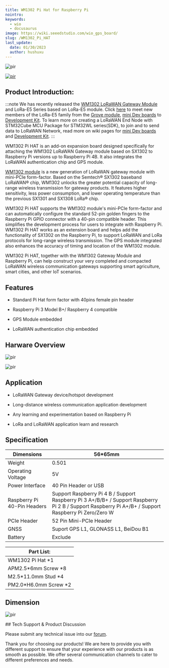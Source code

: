 ```yaml
---
title: WM1302 Pi Hat for Raspberry Pi
nointro:
keywords:
  - wio 
  - docusaurus
image: https://wiki.seeedstudio.com/wio_gps_board/
slug: /WM1302_Pi_HAT
last_update:
  date: 01/30/2023
  author: hushuxu
---
```


<!-- ![](https://media-cdn.seeedstudio.com/media/catalog/product/cache/9d0ce51a71ce6a79dfa2a98d65a0f0bd/w/m/wm1302_pihat_preview-16_1.png) -->
<p style={{textAlign: 'center'}}><img src="https://media-cdn.seeedstudio.com/media/catalog/product/cache/9d0ce51a71ce6a79dfa2a98d65a0f0bd/w/m/wm1302_pihat_preview-16_1.png" alt="pir" width={600} height="auto" /></p>

<!-- <p style="text-align:center"><a href="https://www.seeedstudio.com/WM1302-Pi-Hat-p-4897.html" target="_blank"><img src="https://files.seeedstudio.com/wiki/Seeed-WiKi/docs/images/get_one_now.png" border=0 /></a></p>  -->
[<p><img src="https://files.seeedstudio.com/wiki/common/Get_One_Now_Banner.png" alt="pir" width={600} height="auto" /></p>](https://www.seeedstudio.com/WM1302-Pi-Hat-p-4897.html) 
## Product Introduction:


:::note
        We has recently released the [WM1302 LoRaWAN Gateway Module](https://wiki.seeedstudio.com/WM1302_module/) and LoRa-E5 Series based on LoRa-E5 module. Click [here](https://www.seeedstudio.com/lora-c-755.html?product_list_stock=3) to meet new members of the LoRa-E5 family from the [Grove module](https://wiki.seeedstudio.com/Grove_LoRa_E5_New_Version/), [mini Dev boards](https://wiki.seeedstudio.com/LoRa_E5_mini/) to [Development Kit](https://wiki.seeedstudio.com/LoRa_E5_Dev_Board/). To learn more on creating a LoRaWAN End Node with STM32Cube MCU Package for STM32WL series(SDK), to join and to send data to LoRaWAN Network, read more on wiki pages for [mini Dev boards](https://wiki.seeedstudio.com/LoRa_E5_mini/) and [Development Kit](https://wiki.seeedstudio.com/LoRa_E5_Dev_Board/).
:::

WM1302 Pi HAT is an add-on expansion board designed specifically for attaching the WM1302 LoRaWAN Gateway module based on SX1302 to Raspberry Pi versions up to Raspberry Pi 4B. It also integrates the LoRaWAN authentication chip and GPS module.


[WM1302 module](https://www.seeedstudio.com/WM1302-LoRaWAN-Gateway-Module-SPI-EU868-p-4889.html) is a new generation of LoRaWAN gateway module with mini-PCIe form-factor. Based on the Semtech® SX1302 baseband LoRaWAN® chip, WM1302 unlocks the greater potential capacity of long-range wireless transmission for gateway products. It features higher sensitivity, less power consumption, and lower operating temperature than the previous SX1301 and SX1308 LoRa® chip.

 

WM1302 Pi HAT supports the WM1302 module's mini-PCIe form-factor and can automatically configure the standard 52-pin golden fingers to the Raspberry Pi GPIO connector with a 40-pin compatible header. This simplifies the development process for users to integrate with Raspberry Pi. WM1302 Pi HAT works as an extension board and helps add the functionality of SX1302 on the Raspberry Pi, to support LoRaWAN and LoRa protocols for long-range wireless transmission. The GPS module integrated also enhances the accuracy of timing and location of the WM1302 module.
 

WM1302 Pi HAT, together with the WM1302 Gateway Module and Raspberry Pi, can help construct your very completed and compacted LoRaWAN wireless communication gateways supporting smart agriculture, smart cities, and other IoT scenarios.


## Features

- Standard Pi Hat form factor with 40pins female pin header

- Raspberry Pi 3 Model B+/ Raspberry 4 compatible

- GPS Module embedded

- LoRaWAN authentication chip embedded

## Harware Overview 

<!-- ![](https://files.seeedstudio.com/products/113100022/5371617183671_.pic_hd.jpg) -->
<p style={{textAlign: 'center'}}><img src="https://files.seeedstudio.com/products/113100022/5371617183671_.pic_hd.jpg" alt="pir" width={600} height="auto" /></p>

<p style={{textAlign: 'center'}}><img src="https://files.seeedstudio.com/products/113100022/pi%20hat.png" alt="pir" width={600} height="auto" /></p>


## Application

- LoRaWAN Gateway device/hotspot development

- Long-distance wireless communication application development

- Any learning and experimentation based on Raspberry Pi

- LoRa and LoRaWAN application learn and research

## Specification

<table class="tg">
<thead>
  <tr>
    <th >Dimensions</th>
    <th >56*65mm</th>
  </tr>
</thead>
<tbody>
  <tr>
    <td >Weight</td>
    <td >0.501</td>
  </tr>
  <tr>
    <td>Operating Voltage</td>
    <td >5V</td>
  </tr>
  <tr>
    <td >Power Interface</td>
    <td >40 Pin Header or USB</td>
  </tr>
  <tr>
    <td >Raspberry Pi 40-Pin Headers</td>
    <td >Support Raspberry Pi 4 B / Support Raspberry Pi 3 A+/B/B+ / Support Raspberry Pi 2 B / Support Raspberry Pi A+/B+ /   Support Raspberry Pi Zero/Zero W</td>
  </tr>
  <tr>
    <td >PCIe Header</td>
    <td >52 Pin Mini-PCIe Header</td>
  </tr>
  <tr>
    <td >GNSS</td>
    <td >Suport GPS L1, GLONASS L1, BeiDou B1</td>
  </tr>
  <tr>
    <td >Battery</td>
    <td >Exclude</td>
  </tr>
</tbody>
</table>



<table class="tg">
<thead>
  <tr><th class="tg-f2tp" colspan="2">Part List:</th></tr>
</thead>
<tbody>
  <tr>
    <td class="tg-uu1j" colspan="2">WM1302 Pi Hat *1</td>
  </tr>
  <tr>
    <td class="tg-uu1j" colspan="2">APM2.5*6mm Screw *8</td>
  </tr>
  <tr>
    <td class="tg-uu1j" colspan="2">M2.5*11.0mm Stud *4</td>
  </tr>
  <tr>
    <td class="tg-uu1j" colspan="2">PM2.0*H6.0mm Screw *2</td>
  </tr>
</tbody>
</table>

## Dimension

<!-- ![](https://files.seeedstudio.com/products/113100022/WM1302%20PiHat_Size-17.png) -->
<p style={{textAlign: 'center'}}><img src="https://files.seeedstudio.com/products/113100022/WM1302%20PiHat_Size-17.png" alt="pir" width={600} height="auto" /></p>
## Tech Support & Product Discussion

Please submit any technical issue into our [forum](http://forum.seeedstudio.com/). 

Thank you for choosing our products! We are here to provide you with different support to ensure that your experience with our products is as smooth as possible. We offer several communication channels to cater to different preferences and needs.

<div class="button_tech_support_container">
<a href="https://forum.seeedstudio.com/" class="button_forum"></a> 
<a href="https://www.seeedstudio.com/contacts" class="button_email"></a>
</div>

<div class="button_tech_support_container">
<a href="https://discord.gg/eWkprNDMU7" class="button_discord"></a> 
<a href="https://github.com/Seeed-Studio/wiki-documents/discussions/69" class="button_discussion"></a>
</div>
